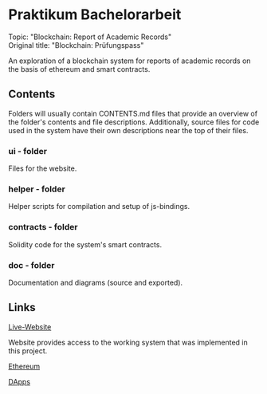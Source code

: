 # Praktikum Bachelorarbeit

Topic: "Blockchain: Report of Academic Records"  
Original title: "Blockchain: Prüfungspass"

An exploration of a blockchain system for reports of academic records on the basis of ethereum and smart contracts.

## Contents

Folders will usually contain CONTENTS.md files that provide an overview of the folder's contents and file descriptions.
Additionally, source files for code used in the system have their own descriptions near the top of their files.

### ui - folder
Files for the website.

### helper - folder
Helper scripts for compilation and setup of js-bindings.

### contracts - folder
Solidity code for the system's smart contracts.

### doc - folder
Documentation and diagrams (source and exported).

## Links

[Live-Website](http://homepage.univie.ac.at/a1308076/PBA/blockpass)

Website provides access to the working system that was implemented in this project.

[Ethereum](https://www.ethereum.org)

[DApps](https://dapps.ethercasts.com)
